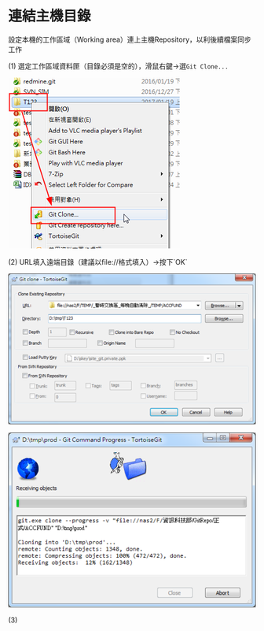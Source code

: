 # 連結主機目錄

設定本機的工作區域（Working area）連上主機Repository，以利後續檔案同步工作

\(1\)    選定工作區域資料匣（目錄必須是空的），滑鼠右鍵→選`Git Clone...`

![](/assets/170322-1814.png)

\(2\)    URL填入遠端目錄（建議以file://格式填入）→按下\`OK\`

![](/assets/170322-1815.png)



![](/assets/201703291445.png)

\(3\)    

